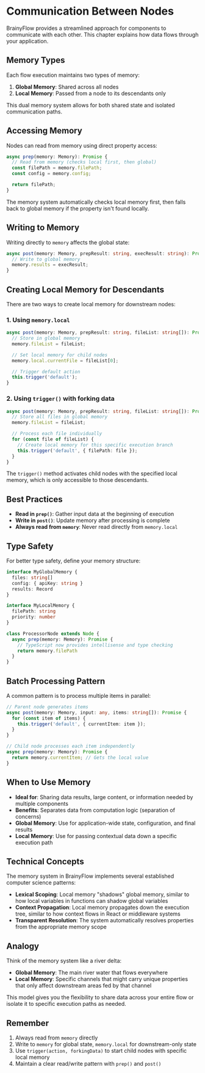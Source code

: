 # Communication Between Nodes

BrainyFlow provides a streamlined approach for components to communicate with each other. This chapter explains how data flows through your application.

## Memory Types

Each flow execution maintains two types of memory:

1. **Global Memory**: Shared across all nodes
2. **Local Memory**: Passed from a node to its descendants only

This dual memory system allows for both shared state and isolated communication paths.

## Accessing Memory

Nodes can read from memory using direct property access:

```typescript
async prep(memory: Memory): Promise {
  // Read from memory (checks local first, then global)
  const filePath = memory.filePath;
  const config = memory.config;

  return filePath;
}
```

The memory system automatically checks local memory first, then falls back to global memory if the property isn't found locally.

## Writing to Memory

Writing directly to `memory` affects the global state:

```typescript
async post(memory: Memory, prepResult: string, execResult: string): Promise {
  // Write to global memory
  memory.results = execResult;
}
```

## Creating Local Memory for Descendants

There are two ways to create local memory for downstream nodes:

### 1. Using `memory.local`

```typescript
async post(memory: Memory, prepResult: string, fileList: string[]): Promise {
  // Store in global memory
  memory.fileList = fileList;

  // Set local memory for child nodes
  memory.local.currentFile = fileList[0];

  // Trigger default action
  this.trigger('default');
}
```

### 2. Using `trigger()` with forking data

```typescript
async post(memory: Memory, prepResult: string, fileList: string[]): Promise {
  // Store all files in global memory
  memory.fileList = fileList;

  // Process each file individually
  for (const file of fileList) {
    // Create local memory for this specific execution branch
    this.trigger('default', { filePath: file });
  }
}
```

The `trigger()` method activates child nodes with the specified local memory, which is only accessible to those descendants.

## Best Practices

- **Read in `prep()`**: Gather input data at the beginning of execution
- **Write in `post()`**: Update memory after processing is complete
- **Always read from `memory`**: Never read directly from `memory.local`

## Type Safety

For better type safety, define your memory structure:

```typescript
interface MyGlobalMemory {
  files: string[]
  config: { apiKey: string }
  results: Record
}

interface MyLocalMemory {
  filePath: string
  priority: number
}

class ProcessorNode extends Node {
  async prep(memory: Memory): Promise {
    // TypeScript now provides intellisense and type checking
    return memory.filePath
  }
}
```

## Batch Processing Pattern

A common pattern is to process multiple items in parallel:

```typescript
// Parent node generates items
async post(memory: Memory, input: any, items: string[]): Promise {
  for (const item of items) {
    this.trigger('default', { currentItem: item });
  }
}

// Child node processes each item independently
async prep(memory: Memory): Promise {
  return memory.currentItem; // Gets the local value
}
```

## When to Use Memory

- **Ideal for**: Sharing data results, large content, or information needed by multiple components
- **Benefits**: Separates data from computation logic (separation of concerns)
- **Global Memory**: Use for application-wide state, configuration, and final results
- **Local Memory**: Use for passing contextual data down a specific execution path

## Technical Concepts

The memory system in BrainyFlow implements several established computer science patterns:

- **Lexical Scoping**: Local memory "shadows" global memory, similar to how local variables in functions can shadow global variables
- **Context Propagation**: Local memory propagates down the execution tree, similar to how context flows in React or middleware systems
- **Transparent Resolution**: The system automatically resolves properties from the appropriate memory scope

## Analogy

Think of the memory system like a river delta:

- **Global Memory**: The main river water that flows everywhere
- **Local Memory**: Specific channels that might carry unique properties that only affect downstream areas fed by that channel

This model gives you the flexibility to share data across your entire flow or isolate it to specific execution paths as needed.

## Remember

1. Always read from `memory` directly
2. Write to `memory` for global state, `memory.local` for downstream-only state
3. Use `trigger(action, forkingData)` to start child nodes with specific local memory
4. Maintain a clear read/write pattern with `prep()` and `post()`
